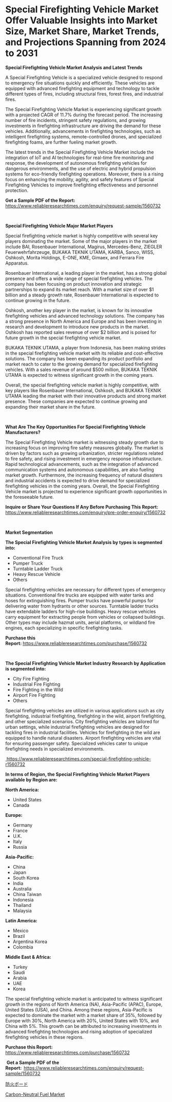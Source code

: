 <p><h1>Special Firefighting Vehicle Market Offer Valuable Insights into Market Size, Market Share, Market Trends, and Projections Spanning from 2024 to 2031</h1></p><p><strong>Special Firefighting Vehicle Market Analysis and Latest Trends</strong></p>
<p><p>A Special Firefighting Vehicle is a specialized vehicle designed to respond to emergency fire situations quickly and efficiently. These vehicles are equipped with advanced firefighting equipment and technology to tackle different types of fires, including structural fires, forest fires, and industrial fires.</p><p>The Special Firefighting Vehicle Market is experiencing significant growth with a projected CAGR of 11.7% during the forecast period. The increasing number of fire incidents, stringent safety regulations, and growing investments in firefighting infrastructure are driving the demand for these vehicles. Additionally, advancements in firefighting technologies, such as intelligent firefighting systems, remote-controlled drones, and specialized firefighting foams, are further fueling market growth.</p><p>The latest trends in the Special Firefighting Vehicle Market include the integration of IoT and AI technologies for real-time fire monitoring and response, the development of autonomous firefighting vehicles for dangerous environments, and the use of electric and hybrid propulsion systems for eco-friendly firefighting operations. Moreover, there is a rising focus on enhancing the mobility, agility, and safety features of Special Firefighting Vehicles to improve firefighting effectiveness and personnel protection.</p></p>
<p><strong>Get a Sample PDF of the Report:&nbsp;</strong> <a href="https://www.reliableresearchtimes.com/enquiry/request-sample/1560732">https://www.reliableresearchtimes.com/enquiry/request-sample/1560732</a></p>
<p>&nbsp;</p>
<p><strong>Special Firefighting Vehicle Major Market Players</strong></p>
<p><p>Special firefighting vehicle market is highly competitive with several key players dominating the market. Some of the major players in the market include BAI, Rosenbauer International, Magirus, Mercedes-Benz, ZIEGLER Feuerwehrfahrzeuge, BUKAKA TEKNIK UTAMA, KARBA, Sanco, WISS, Oshkosh, Morita Holdings, E-ONE, KME, Gimaex, and Ferrara Fire Apparatus.</p><p>Rosenbauer International, a leading player in the market, has a strong global presence and offers a wide range of special firefighting vehicles. The company has been focusing on product innovation and strategic partnerships to expand its market reach. With a market size of over $1 billion and a steady growth rate, Rosenbauer International is expected to continue growing in the future.</p><p>Oshkosh, another key player in the market, is known for its innovative firefighting vehicles and advanced technology solutions. The company has a strong presence in North America and Europe and has been investing in research and development to introduce new products in the market. Oshkosh has reported sales revenue of over $2 billion and is poised for future growth in the special firefighting vehicle market.</p><p>BUKAKA TEKNIK UTAMA, a player from Indonesia, has been making strides in the special firefighting vehicle market with its reliable and cost-effective solutions. The company has been expanding its product portfolio and market reach to cater to the growing demand for specialized firefighting vehicles. With a sales revenue of around $500 million, BUKAKA TEKNIK UTAMA is expected to witness significant growth in the coming years.</p><p>Overall, the special firefighting vehicle market is highly competitive, with key players like Rosenbauer International, Oshkosh, and BUKAKA TEKNIK UTAMA leading the market with their innovative products and strong market presence. These companies are expected to continue growing and expanding their market share in the future.</p></p>
<p>&nbsp;</p>
<p><strong>What Are The Key Opportunities For Special Firefighting Vehicle Manufacturers?</strong></p>
<p><p>The Special Firefighting Vehicle market is witnessing steady growth due to increasing focus on improving fire safety measures globally. The market is driven by factors such as growing urbanization, stricter regulations related to fire safety, and rising investment in emergency response infrastructure. Rapid technological advancements, such as the integration of advanced communication systems and autonomous capabilities, are also fueling market growth. Furthermore, the increasing frequency of natural disasters and industrial accidents is expected to drive demand for specialized firefighting vehicles in the coming years. Overall, the Special Firefighting Vehicle market is projected to experience significant growth opportunities in the foreseeable future.</p></p>
<p><strong>Inquire or Share Your Questions If Any Before Purchasing This Report:</strong> <a href="https://www.reliableresearchtimes.com/enquiry/pre-order-enquiry/1560732">https://www.reliableresearchtimes.com/enquiry/pre-order-enquiry/1560732</a></p>
<p>&nbsp;</p>
<p><strong>Market Segmentation</strong></p>
<p><strong>The Special Firefighting Vehicle Market Analysis by types is segmented into:</strong></p>
<p><ul><li>Conventional Fire Truck</li><li>Pumper Truck</li><li>Turntable Ladder Truck</li><li>Heavy Rescue Vehicle</li><li>Others</li></ul></p>
<p><p>Special firefighting vehicles are necessary for different types of emergency situations. Conventional fire trucks are equipped with water tanks and hoses for extinguishing fires. Pumper trucks have powerful pumps for delivering water from hydrants or other sources. Turntable ladder trucks have extendable ladders for high-rise buildings. Heavy rescue vehicles carry equipment for extracting people from vehicles or collapsed buildings. Other types may include hazmat units, aerial platforms, or wildland fire engines, each specializing in specific firefighting tasks.</p></p>
<p><strong>Purchase this Report:&nbsp;</strong><a href="https://www.reliableresearchtimes.com/purchase/1560732">https://www.reliableresearchtimes.com/purchase/1560732</a></p>
<p>&nbsp;</p>
<p><strong>The Special Firefighting Vehicle Market Industry Research by Application is segmented into:</strong></p>
<p><ul><li>City Fire Fighting</li><li>Industrial Fire Fighting</li><li>Fire Fighting in the Wild</li><li>Airport Fire Fighting</li><li>Others</li></ul></p>
<p><p>Special firefighting vehicles are utilized in various applications such as city firefighting, industrial firefighting, firefighting in the wild, airport firefighting, and other specialized scenarios. City firefighting vehicles are tailored for urban settings, while industrial firefighting vehicles are designed for tackling fires in industrial facilities. Vehicles for firefighting in the wild are equipped to handle natural disasters. Airport firefighting vehicles are vital for ensuring passenger safety. Specialized vehicles cater to unique firefighting needs in specialized environments.</p></p>
<p><a href="https://www.reliableresearchtimes.com/special-firefighting-vehicle-r1560732">&nbsp;https://www.reliableresearchtimes.com/special-firefighting-vehicle-r1560732</a></p>
<p><strong>In terms of Region, the Special Firefighting Vehicle Market Players available by Region are:</strong></p>
<p>
    <p> <strong> North America: </strong>
        <ul>
            <li>United States</li>
            <li>Canada</li>
        </ul>
        </p> 
    <p> <strong> Europe: </strong>
        <ul>
            <li>Germany</li>
            <li>France</li>
            <li>U.K.</li>
            <li>Italy</li>
            <li>Russia</li>
        </ul>
        </p> 
    <p> <strong> Asia-Pacific: </strong>
        <ul>
            <li>China</li>
            <li>Japan</li>
            <li>South Korea</li>
            <li>India</li>
            <li>Australia</li>
            <li>China Taiwan</li>
            <li>Indonesia</li>
            <li>Thailand</li>
            <li>Malaysia</li>
        </ul>
        </p> 
    <p> <strong> Latin America: </strong>
        <ul>
            <li>Mexico</li>
            <li>Brazil</li>
            <li>Argentina Korea</li>
            <li>Colombia</li>
        </ul>
        </p> 
    <p> <strong> Middle East & Africa: </strong>
        <ul>
            <li>Turkey</li>
            <li>Saudi</li>
            <li>Arabia</li>
            <li>UAE</li>
            <li>Korea</li>
        </ul>
    </p>
    </p>
<p><p>The special firefighting vehicle market is anticipated to witness significant growth in the regions of North America (NA), Asia-Pacific (APAC), Europe, United States (USA), and China. Among these regions, Asia-Pacific is expected to dominate the market with a market share of 35%, followed by Europe with 30%, North America with 20%, United States with 10%, and China with 5%. This growth can be attributed to increasing investments in advanced firefighting technologies and rising adoption of specialized firefighting vehicles in these regions.</p></p>
<p><strong>Purchase this Report: </strong><a href="https://www.reliableresearchtimes.com/purchase/1560732">https://www.reliableresearchtimes.com/purchase/1560732</a></p>
<p>&nbsp;<strong>Get a Sample PDF of the Report:&nbsp;&nbsp;</strong><a href="https://www.reliableresearchtimes.com/enquiry/request-sample/1560732">https://www.reliableresearchtimes.com/enquiry/request-sample/1560732</a></p>
<p><strong></strong></p>
<p><p><a href="https://github.com/mohamedbakry57/Market-Research-Report-List-5/blob/main/5348158903.md">防火ボード</a></p><p><a href="https://github.com/Graham1Dianne/Market-Research-Report-List-1/blob/main/carbon-neutral-fuel-market.md">Carbon-Neutral Fuel Market</a></p></p>